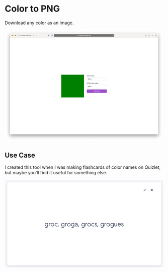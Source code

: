 # Color to PNG

Download any color as an image.

![Website screenshot](https://raw.githubusercontent.com/iamursky/coldown.iamursky.com/main/.github/screenshot.png?raw=true)

## Use Case

I created this tool when I was making flashcards of color names on Quizlet, but maybe you’ll find it useful for something else.

![Quizlet cards demo](https://raw.githubusercontent.com/iamursky/coldown.iamursky.com/main/.github/demo.gif?raw=true)
